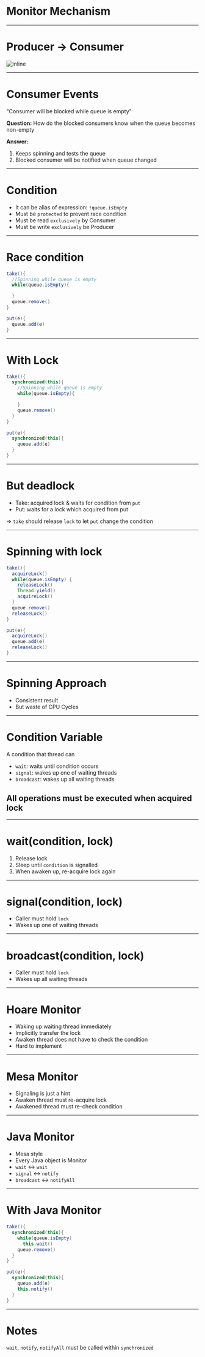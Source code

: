 # Monitor Mechanism

---
# Producer -> Consumer 
![inline](img/procons.png)

---
# Consumer Events
"Consumer will be blocked while queue is empty"

**Question:**
How do the blocked consumers know when the queue becomes non-empty

**Answer:**
1. Keeps spinning and tests the queue
2. Blocked consumer will be notified when queue changed

---
# Condition
- It can be alias of expression: `!queue.isEmpty`
- Must be `protected` to prevent race condition
- Must be read `exclusively` by Consumer
- Must be write `exclusively` be Producer

---
# Race condition
```java
take(){
  //Spinning while queue is empty
  while(queue.isEmpty){

  }
  queue.remove()
}

put(e){
  queue.add(e)
}
```

---
# With Lock
```java
take(){
  synchronized(this){
    //Spinning while queue is empty
    while(queue.isEmpty){

    }
    queue.remove()
  }
}

put(e){
  synchronized(this){
    queue.add(e)
  }
}
```

---
# But deadlock

- Take: acquired lock & waits for condition from `put`
- Put: waits for a lock which acquired from put

=> `take` should release `lock` to let `put` change the condition

---
# Spinning with lock
```java
take(){
  acquireLock()
  while(queue.isEmpty) {
    releaseLock()
    Thread.yield()
    acquireLock()
  }
  queue.remove()
  releaseLock()
}

put(e){
  acquireLock()
  queue.add(e)
  releaseLock()
}
```

---
# Spinning Approach
- Consistent result
- But waste of CPU Cycles

---
# Condition Variable
A condition that thread can
- `wait`: waits until condition occurs
- `signal`: wakes up one of waiting threads
- `broadcast`: wakes up all waiting threads

## All operations must be executed when acquired lock

---
# wait(condition, lock)
1. Release lock
2. Sleep until `condition` is signalled
3. When awaken up, re-acquire lock again 

---
# signal(condition, lock)
- Caller must hold `lock`
- Wakes up one of waiting threads

---
# broadcast(condition, lock)
- Caller must hold `lock`
- Wakes up all waiting threads

---
# Hoare Monitor
- Waking up waiting thread immediately
- Implicitly transfer the lock
- Awaken thread does not have to check the condition
- Hard to implement

---
# Mesa Monitor 
- Signaling is just a hint
- Awaken thread must re-acquire lock
- Awakened thread must re-check condition

---
# Java Monitor
- Mesa style
- Every Java object is Monitor
- `wait` <-> `wait`
- `signal` <-> `notify`
- `broadcast` <-> `notifyAll`

---
# With Java Monitor
```java
take(){
  synchronized(this){
    while(queue.isEmpty)
      this.wait()
    queue.remove() 
  }
}

put(e){
  synchronized(this){
    queue.add(e)
    this.notify()
  }
}
```

---
# Notes
`wait`, `notify`, `notifyAll` must be called within `synchronized`
